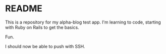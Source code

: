 # README

This is a repository for my alpha-blog test app.
I'm learning to code, starting with Ruby on Rails to get the basics.

Fun.

I should now be able to push with SSH.
